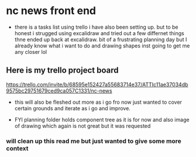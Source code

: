# nc news front end 

- there is a tasks list using trello i have also been setting up. but to be honest i strugged using excalidraw and tried out a few differnet things thne ended up back at excalidraw. bit of a frustrating planning day but I already know what i want to do and drawing shapes inst going to get me any closer lol

## Here is my trello project board
https://trello.com/invite/b/68595e152427a55683714e37/ATTIc11ae37034db9575bc29751679ced9ca057C1331/nc-news

- this will also be fleshed out more as i go fro now just wanted to cover certain grounds and iterate as i go and improve.

- FYI planning folder holds component tree as it is for now and also image of drawing which again is not great but it was requested

### will clean up this read me but just wanted to give some more context

